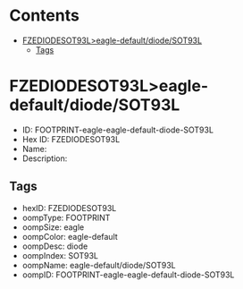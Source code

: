 



Contents
========

* [FZEDIODESOT93L>eagle-default/diode/SOT93L](#fzediodesot93leagle-defaultdiodesot93l)
	* [Tags](#tags)

# FZEDIODESOT93L>eagle-default/diode/SOT93L

- ID: FOOTPRINT-eagle-eagle-default-diode-SOT93L
- Hex ID: FZEDIODESOT93L
- Name: 
- Description: 

## Tags

- hexID: FZEDIODESOT93L
- oompType: FOOTPRINT
- oompSize: eagle
- oompColor: eagle-default
- oompDesc: diode
- oompIndex: SOT93L
- oompName: eagle-default/diode/SOT93L
- oompID: FOOTPRINT-eagle-eagle-default-diode-SOT93L
